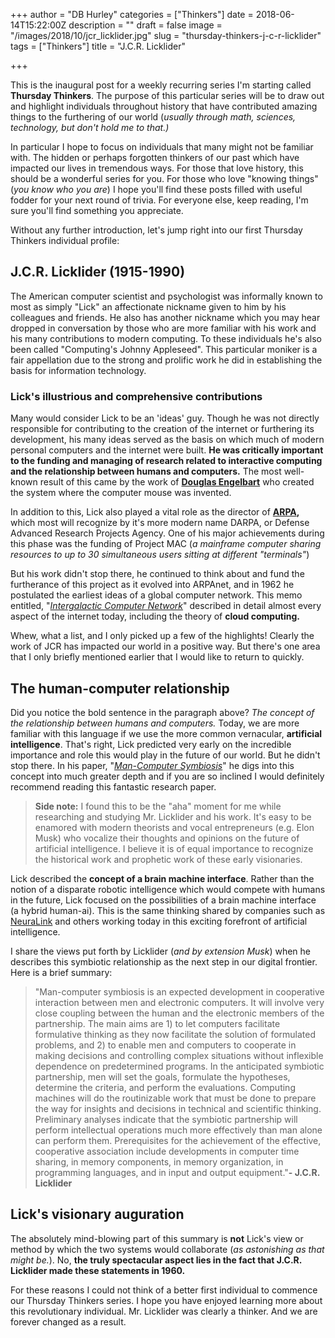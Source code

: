 +++
author = "DB Hurley"
categories = ["Thinkers"]
date = 2018-06-14T15:22:00Z
description = ""
draft = false
image = "/images/2018/10/jcr_licklider.jpg"
slug = "thursday-thinkers-j-c-r-licklider"
tags = ["Thinkers"]
title = "J.C.R. Licklider"

+++


This is the inaugural post for a weekly recurring series I'm starting called **Thursday Thinkers**. The purpose of this particular series will be to draw out and highlight individuals throughout history that have contributed amazing things to the furthering of our world (_usually through math, sciences, technology, but don't hold me to that.)_

In particular I hope to focus on individuals that many might not be familiar with. The hidden or perhaps forgotten thinkers of our past which have impacted our lives in tremendous ways. For those that love history, this should be a wonderful series for you. For those who love "knowing things" (_you know who you are_) I hope you'll find these posts filled with useful fodder for your next round of trivia. For everyone else, keep reading, I'm sure you'll find something you appreciate.

Without any further introduction, let's jump right into our first Thursday Thinkers individual profile:

## J.C.R. Licklider (1915-1990)

The American computer scientist and psychologist was informally known to most as simply "Lick" an affectionate nickname given to him by his colleagues and friends. He also has another nickname which you may hear dropped in conversation by those who are more familiar with his work and his many contributions to modern computing. To these individuals he's also been called "Computing's Johnny Appleseed". This particular moniker is a fair appellation due to the strong and prolific work he did in establishing the basis for information technology.

### Lick's illustrious and comprehensive contributions

Many would consider Lick to be an 'ideas' guy. Though he was not directly responsible for contributing to the creation of the internet or furthering its development, his many ideas served as the basis on which much of modern personal computers and the internet were built. **He was critically important to the funding and managing of research related to interactive computing and the relationship between humans and computers.** The most well-known result of this came by the work of [**Douglas Engelbart**](https://en.wikipedia.org/wiki/Douglas_Engelbart) who created the system where the computer mouse was invented.

In addition to this, Lick also played a vital role as the director of **[ARPA](https://en.wikipedia.org/wiki/DARPA),** which most will recognize by it's more modern name DARPA, or Defense Advanced Research Projects Agency. One of his major achievements during this phase was the funding of Project MAC (_a mainframe computer sharing resources to up to 30 simultaneous users sitting at different "terminals"_)

But his work didn't stop there, he continued to think about and fund the furtherance of this project as it evolved into ARPAnet, and in 1962 he postulated the earliest ideas of a global computer network. This memo entitled, "[_Intergalactic Computer Network_](https://en.wikipedia.org/wiki/Intergalactic_Computer_Network)" described in detail almost every aspect of the internet today, including the theory of **cloud computing.**

Whew, what a list, and I only picked up a few of the highlights! Clearly the work of JCR has impacted our world in a positive way. But there's one area that I only briefly mentioned earlier that I would like to return to quickly.

## The human-computer relationship

Did you notice the bold sentence in the paragraph above? _The concept of the relationship between humans and computers._ Today, we are more familiar with this language if we use the more common vernacular, **artificial intelligence**. That's right, Lick predicted very early on the incredible importance and role this would play in the future of our world. But he didn't stop there. In his paper, "[_Man-Computer Symbiosis_](http://worrydream.com/refs/Licklider%20-%20Man-Computer%20Symbiosis.pdf)" he digs into this concept into much greater depth and if you are so inclined I would definitely recommend reading this fantastic research paper.

> **Side note:** I found this to be the "aha" moment for me while researching and studying Mr. Licklider and his work. It's easy to be enamored with modern theorists and vocal entrepreneurs (e.g. Elon Musk) who vocalize their thoughts and opinions on the future of artificial intelligence. I believe it is of equal importance to recognize the historical work and prophetic work of these early visionaries.

Lick described the **concept of a brain machine interface**. Rather than the notion of a disparate robotic intelligence which would compete with humans in the future, Lick focused on the possibilities of a brain machine interface (a hybrid human-ai). This is the same thinking shared by companies such as [NeuraLink](https://neuralink.com/) and others working today in this exciting forefront of artificial intelligence.

I share the views put forth by Licklider (_and by extension Musk_) when he describes this symbiotic relationship as the next step in our digital frontier. Here is a brief summary:

> "Man-computer symbiosis is an expected development in cooperative interaction between men and electronic computers. It will involve very close coupling between the human and the electronic members of the partnership. The main aims are 1) to let computers facilitate formulative thinking as they now facilitate the solution of formulated problems, and 2) to enable men and computers to cooperate in making decisions and controlling complex situations without inflexible dependence on predetermined programs. In the anticipated symbiotic partnership, men will set the goals, formulate the hypotheses, determine the criteria, and perform the evaluations. Computing machines will do the routinizable work that must be done to prepare the way for insights and decisions in technical and scientific thinking. Preliminary analyses indicate that the symbiotic partnership will perform intellectual operations much more effectively than man alone can perform them. Prerequisites for the achievement of the effective, cooperative association include developments in computer time sharing, in memory components, in memory organization, in programming languages, and in input and output equipment."**- J.C.R. Licklider**

## Lick's visionary auguration

The absolutely mind-blowing part of this summary is **not** Lick's view or method by which the two systems would collaborate (_as astonishing as that might be._). No, **the truly spectacular aspect lies in the fact that J.C.R. Licklider made these statements in 1960.**

For these reasons I could not think of a better first individual to commence our Thursday Thinkers series. I hope you have enjoyed learning more about this revolutionary individual. Mr. Licklider was clearly a thinker. And we are forever changed as a result.

